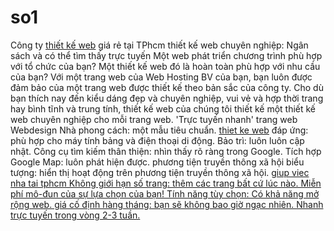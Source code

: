 # so1
Công ty <a href="http://thietkeweb.suu.vn/">thiết kế web</a> giá rẻ tại TPhcm
thiết kế web chuyên nghiệp: Ngân sách và có thể tìm thấy trực tuyến
Một web phát triển chương trình phù hợp với tổ chức của bạn? Một thiết kế web đó là hoàn toàn phù hợp với nhu cầu của bạn? Với một trang web của Web Hosting BV của bạn, bạn 
luôn được đảm bảo của một trang web được thiết kế theo bản sắc của công ty. Cho dù bạn thích nay đến kiểu dáng đẹp và chuyên nghiệp, vui vẻ và hợp thời trang hay bình tĩnh và trung 
tính, thiết kế web của chúng tôi thiết kế một thiết kế web chuyên nghiệp cho mỗi trang web.
'Trực tuyến nhanh' trang web Webdesign
Nhà phong cách: một mẫu tiêu chuẩn.
<a href="http://thietkeweb.suu.vn/">thiet ke web</a> đáp ứng: phù hợp cho máy tính bảng và điện thoại di động.
Bảo trì: luôn luôn cập nhật.
Công cụ tìm kiếm thân thiện: nhìn thấy rõ ràng trong Google.
Tích hợp Google Map: luôn phát hiện được.
phương tiện truyền thông xã hội biểu tượng: hiển thị hoạt động trên phương 
tiện truyền thông xã hội. <a href="https://giupviecphuongnam.com/giup-viec-nha-an-o-lai-hoac-theo-gio-tphcm/">giup viec nha tai tphcm
Không giới hạn số trang: thêm các trang bất cứ lúc nào.
Miễn phí mô-đun của sự lựa chọn của bạn!
Tính năng tùy chọn: Có khả năng mở rộng web.
giá cố định hàng tháng: bạn sẽ không bao giờ ngạc nhiên.
Nhanh trực tuyến trong vòng 2-3 tuần.
